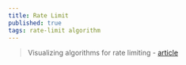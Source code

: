 ```yaml
---
title: Rate Limit
published: true
tags: rate-limit algorithm
---
```

> Visualizing algorithms for rate limiting - [article](https://smudge.ai/blog/ratelimit-algorithms)
